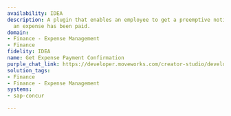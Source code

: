 ```yaml
---
availability: IDEA
description: A plugin that enables an employee to get a preemptive notification when
  an expense has been paid.
domain:
- Finance - Expense Management
- Finance
fidelity: IDEA
name: Get Expense Payment Confirmation
purple_chat_link: https://developer.moveworks.com/creator-studio/developer-tools/purple-chat/?conversation=%7B%22startTimestamp%22%3A%2211%3A43%2BAM%22%2C%22messages%22%3A%5B%7B%22role%22%3A%22assistant%22%2C%22parts%22%3A%5B%7B%22reasoningSteps%22%3A%5B%7B%22status%22%3A%22success%22%2C%22richText%22%3A%22Trigger%3A+Expense+status+updated+to+%27Paid%27+in+Concur%22%7D%5D%7D%2C%7B%22richText%22%3A%22%3Cp%3E%F0%9F%8E%89+Good+news%21+Your+expense+claim+has+been+processed+and+paid.%3Cbr%3E%3C%2Fp%3E%22%7D%2C%7B%22richText%22%3A%22%3Cb%3E%3Cp%3EExpense+Paid+Notification%3Cbr%3E%3C%2Fp%3E%3C%2Fb%3E%3Cbr%3E%3Cp%3E%3Cb%3EExpense+ID%3A+%3C%2Fb%3E12345%3Cbr%3E%3Cb%3EAmount%3A+%3C%2Fb%3E%24150.00%3Cbr%3E%3Cb%3EDate+Paid%3A+%3C%2Fb%3E2023-04-15%3Cbr%3E%3Cb%3EDescription%3A+%3C%2Fb%3ETravel+to+New+York+City%3Cbr%3E%3C%2Fp%3E%22%7D%2C%7B%22buttons%22%3A%5B%7B%22style%22%3A%22outlined%22%2C%22buttonText%22%3A%22View+Details+in+Concur%22%7D%2C%7B%22style%22%3A%22outlined%22%2C%22buttonText%22%3A%22Dismiss%22%7D%5D%7D%5D%7D%5D%7D
solution_tags:
- Finance
- Finance - Expense Management
systems:
- sap-concur

---
```

